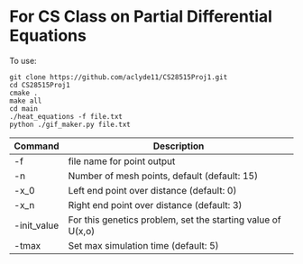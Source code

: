 # For CS Class on Partial Differential Equations
To use:
```
git clone https://github.com/aclyde11/CS28515Proj1.git
cd CS28515Proj1
cmake .
make all
cd main
./heat_equations -f file.txt
python ./gif_maker.py file.txt
```

| Command | Description |
| --- | --- |
| -f | file name for point output |
| -n | Number of mesh points, default (default: 15) |
| -x_0 | Left end point over distance (default: 0) |
| -x_n | Right end point over distance (default: 3) |
| -init_value | For this genetics problem, set the starting value of U(x,o) |
| -tmax | Set max simulation time (default: 5) |